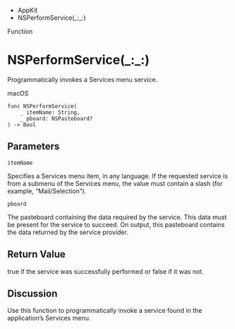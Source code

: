 

- AppKit
-  NSPerformService(\_:\_:) 

Function

# NSPerformService(\_:\_:)

Programmatically invokes a Services menu service.

macOS

``` source
func NSPerformService(
    _ itemName: String,
    _ pboard: NSPasteboard?
) -> Bool
```

## Parameters 

`itemName`  

Specifies a Services menu item, in any language. If the requested service is from a submenu of the Services menu, the value must contain a slash (for example, “Mail/Selection”).

`pboard`  

The pasteboard containing the data required by the service. This data must be present for the service to succeed. On output, this pasteboard contains the data returned by the service provider.

## Return Value

true if the service was successfully performed or false if it was not.

## Discussion

Use this function to programmatically invoke a service found in the application’s Services menu.

